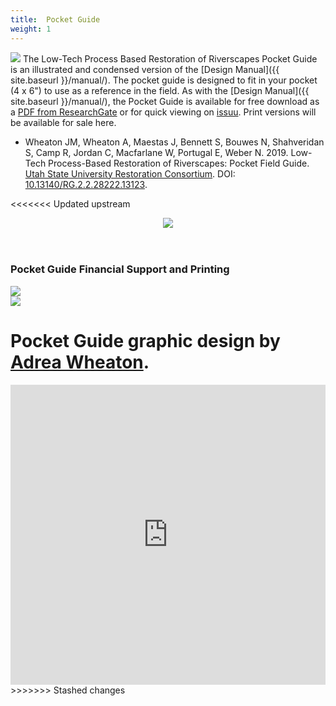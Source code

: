 ```yaml
---
title:  Pocket Guide
weight: 1
---
```



<a href="http://dx.doi.org/10.13140/RG.2.2.28222.13123"><img class="float-right" src="{{ site.baseurl }}/assets/images/covers/pocket_guide_cover_300w.png"></a> 
The  Low-Tech Process Based Restoration of Riverscapes Pocket Guide is an illustrated and condensed version of the [Design Manual]({{ site.baseurl }}/manual/). The pocket guide is designed to fit in your pocket (4 x 6") to use as a reference in the field. As with the [Design Manual]({{ site.baseurl }}/manual/), the Pocket Guide is available for free download as a [PDF from ResearchGate](http://dx.doi.org/10.13140/RG.2.2.28222.13123) or for quick viewing on [issuu](https://issuu.com/awheaton/docs/pocketguide_pdf). Print versions will be available for sale here.   

- Wheaton JM, Wheaton A, Maestas J, Bennett S, Bouwes N, Shahveridan S, Camp R, Jordan C, Macfarlane W, Portugal E, Weber N. 2019. Low-Tech Process-Based Restoration of Riverscapes: Pocket Field Guide. [Utah State University Restoration Consortium](http://restoration.usu.edu). DOI: [10.13140/RG.2.2.28222.13123](http://dx.doi.org/10.13140/RG.2.2.28222.13123).

<<<<<<< Updated upstream
<div align="center">
<a href="https://issuu.com/awheaton/docs/pocketguide_pdf"> <img src="{{ site.baseurl }}/assets/images/logos/issuu_button.png"></a>
</div> 
<br><br>

### Pocket Guide Financial Support and Printing

<div class="row small-up-2 medium-up-2 large-up-6">
  <div class="column column-block">
    <a href="https://www.nrcs.usda.gov/wps/portal/nrcs/detail/national/plantsanimals/fishwildlife/?cid=stelprdb1046975"><img src="{{ site.baseurl }}/assets/images/sponsors/WLFW.png"></a>
  </div>
  
  <div class="column column-block">
    <a href="http://anabranchsolutions.com"><img src="{{ site.baseurl }}/assets/images/sponsors/anabranchsolutionslogo-square-450_10.png"></a>
  </div>
</div>

Pocket Guide graphic design by [Adrea Wheaton](http://www.anabranchsolutions.com/staff.html). 
=======
<iframe src="https://cdn.flipsnack.com/widget/v2/widget.html?hash=fv7u3gv23" width="100%" height="480" seamless="seamless" scrolling="no" frameBorder="0" allowFullScreen></iframe>
>>>>>>> Stashed changes
